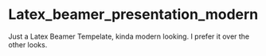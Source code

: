 # Latex_beamer_presentation_modern
Just a Latex Beamer Tempelate, kinda modern looking. I prefer it over the other looks.
